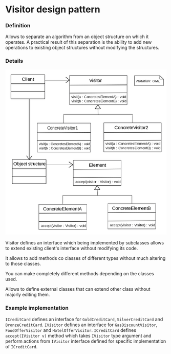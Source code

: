 Visitor design pattern
======================

### Definition

Allows to separate an algorithm from an object structure on which it operates.
A practical result of this separation is the ability to add new operations to existing object structures without modifying the structures.

### Details

![](visitor.png)

Visitor defines an interface which being implemented by subclasses allows
to extend existing client's interface without modifying its code.

It allows to add methods co classes of different types without much
altering to those classes.

You can make completely different methods depending on the classes used.

Allows to define external classes that can extend other class without
majorly editing them.

### Example implementation

`ICreditCard` defines an interface for `GoldCreditCard`, `SilverCreditCard` and `BronzeCreditCard`.
`IVisitor` defines an interface for `GasDiscountVisitor`, `FoodOfferVisitor` and
`HotelOfferVisitor`.
`ICreditCard` defines `accept(IVisitor v)` method which takes `IVisitor`
type argument and perform actions from `IVisitor` interface defined for 
specific implementation of `ICreditCard`. 
